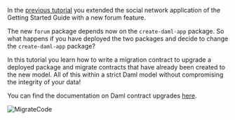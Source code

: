 In the [previous tutorial](https://daml.com/interactive-tutorials/upgrading/extending-daml-models) you extended the
social network application of the Getting Started Guide with a new forum feature.

The new `forum` package depends now on the `create-daml-app` package. So what happens if you have
deployed the two packages and decide to change the `create-daml-app` package?

In this tutorial you learn how to write a migration contract to upgrade a deployed package and
migrate contracts that have already been created to the new model. All of this within a strict Daml
model without compromising the integrity of your data!

You can find the documentation on Daml contract upgrades
[here](https://docs.daml.com/upgrade/index.html).

![MigrateCode](assets/migrate_code.png)
